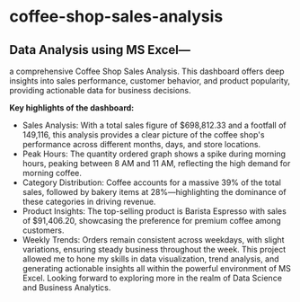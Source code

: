 # coffee-shop-sales-analysis
## Data Analysis using MS Excel—
a comprehensive Coffee Shop Sales Analysis. This dashboard offers deep insights into sales performance, customer behavior, and product popularity, providing actionable data for business decisions.

**Key highlights of the dashboard:**

 - Sales Analysis:
    With a total sales figure of $698,812.33 and a footfall of 149,116, this analysis provides a clear picture of the coffee shop's performance across different months, days, and store locations.
 - Peak Hours:
    The quantity ordered graph shows a spike during morning hours, peaking between 8 AM and 11 AM, reflecting the high demand for morning coffee.
 - Category Distribution:
    Coffee accounts for a massive 39% of the total sales, followed by bakery items at 28%—highlighting the dominance of these categories in driving revenue.
 - Product Insights:
    The top-selling product is Barista Espresso with sales of $91,406.20, showcasing the preference for premium coffee among customers.
 - Weekly Trends:
    Orders remain consistent across weekdays, with slight variations, ensuring steady business throughout the week.
This project allowed me to hone my skills in data visualization, trend analysis, and generating actionable insights all within the powerful environment of MS Excel.
Looking forward to exploring more in the realm of Data Science and Business Analytics.
